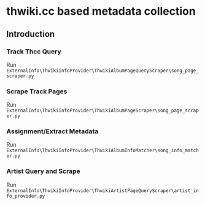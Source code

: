 # thwiki.cc based metadata collection

## Introduction

### Track Thcc Query

Run `ExternalInfo\ThwikiInfoProvider\ThwikiAlbumPageQueryScraper\song_page_scraper.py`

### Scrape Track Pages

Run `ExternalInfo\ThwikiInfoProvider\ThwikiAlbumPageScraper\song_page_scraper.py`

### Assignment/Extract Metadata

Run `ExternalInfo\ThwikiInfoProvider\ThwikiAlbumInfoMatcher\song_info_matcher.py`

### Artist Query and Scrape

Run `ExternalInfo\ThwikiInfoProvider\ThwikiArtistPageQueryScraper\artist_info_provider.py`

